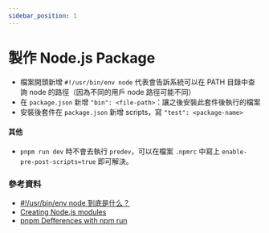 ```yaml
---
sidebar_position: 1
---
```


# 製作 Node.js Package

- 檔案開頭新增 `#!/usr/bin/env node` 代表會告訴系統可以在 PATH 目錄中查詢 node 的路徑（因為不同的用戶 node 路徑可能不同）
- 在 `package.json` 新增 `"bin": <file-path>`：讓之後安裝此套件後執行的檔案
- 安裝後套件在 `package.json` 新增 scripts，寫 `"test": <package-name>`

#### 其他

- `pnpm run dev` 時不會去執行 `predev`，可以在檔案 `.npmrc` 中寫上 `enable-pre-post-scripts=true` 即可解決。

### 參考資料

- [#!/usr/bin/env node 到底是什么？](https://juejin.cn/post/6844903826344902670)
- [Creating Node.js modules](https://docs.npmjs.com/creating-node-js-modules)
- [pnpm Defferences with npm run](https://pnpm.io/cli/run#differences-with-npm-run)
